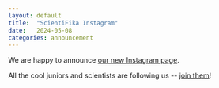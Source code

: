 ```yaml
---
layout: default
title:  "ScientiFika Instagram"
date:   2024-05-08
categories: announcement
---
```

We are happy to announce <a href="https://www.instagram.com/scientifika.su/" target="_blank">our new Instagram page<i class="bi bi-instagram"></i></a>.

All the cool juniors and scientists are following us -- <a href="https://www.instagram.com/scientifika.su/" target="_blank">join them</a>!
